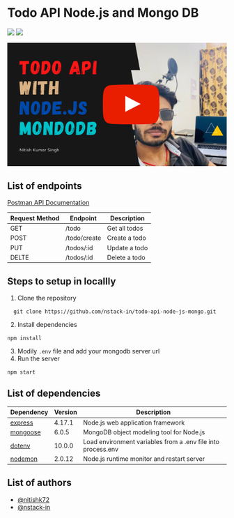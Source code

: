 # Todo API Node.js and Mongo DB

![](https://img.shields.io/badge/License-MIT-yellow.svg) ![](https://img.shields.io/badge/Version-1.0-green.svg)

[![Youtube Video](./thumbnail.png)](https://www.youtube.com/watch?v=EMyJrINHkyY)


## List of endpoints

[Postman API Documentation](https://documenter.getpostman.com/view/3380651/U16krkUP)

| Request Method | Endpoint | Description |
| ------------- | -------- | ----------- |
| GET | /todo | Get all todos |
| POST | /todo/create | Create a todo |
| PUT | /todos/:id | Update a todo |
| DELTE | /todos/:id | Delete a todo |

## Steps to setup in locallly

1. Clone the repository
```
  git clone https://github.com/nstack-in/todo-api-node-js-mongo.git
```
2. Install dependencies
```
npm install
```
3. Modily `.env` file and add your mongodb server url
4. Run the server
```
npm start
```

## List of dependencies

| Dependency | Version | Description |
| ---------- | ------- | ----------- |
| [express](https://expressjs.com/) | 4.17.1 | Node.js web application framework |
| [mongoose](https://mongoosejs.com/) | 6.0.5 | MongoDB object modeling tool for Node.js |
| [dotenv](https://www.npmjs.com/package/dotenv) | 10.0.0 | Load environment variables from a .env file into process.env |
| [nodemon](https://www.npmjs.com/package/nodemon) | 2.0.12 | Node.js runtime monitor and restart server |


## List of authors

- [@nitishk72](https://www.github.com/nitishk72)
- [@nstack-in](https://www.github.com/nstack-in)
